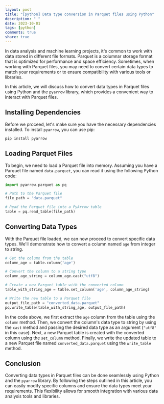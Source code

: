 ```yaml
---
layout: post
title: "[python] Data type conversion in Parquet files using Python"
description: " "
date: 2023-10-01
tags: [python]
comments: true
share: true
---
```


In data analysis and machine learning projects, it's common to work with data stored in different file formats. Parquet is a columnar storage format that is optimized for performance and space efficiency. Sometimes, when working with Parquet files, you may need to convert certain data types to match your requirements or to ensure compatibility with various tools or libraries.

In this article, we will discuss how to convert data types in Parquet files using Python and the `pyarrow` library, which provides a convenient way to interact with Parquet files.

## Installing Dependencies

Before we proceed, let's make sure you have the necessary dependencies installed. To install `pyarrow`, you can use pip:

```shell
pip install pyarrow
```

## Loading Parquet Files

To begin, we need to load a Parquet file into memory. Assuming you have a Parquet file named `data.parquet`, you can read it using the following Python code:

```python
import pyarrow.parquet as pq

# Path to the Parquet file
file_path = "data.parquet"

# Read the Parquet file into a PyArrow table
table = pq.read_table(file_path)
```

## Converting Data Types

With the Parquet file loaded, we can now proceed to convert specific data types. We'll demonstrate how to convert a column named `age` from integer to string.

```python
# Get the column from the table
column_age = table.column('age')

# Convert the column to a string type
column_age_string = column_age.cast("utf8")

# Create a new Parquet table with the converted column
table_with_string_age = table.set_column('age', column_age_string)

# Write the new table to a Parquet file
output_file_path = "converted_data.parquet"
pq.write_table(table_with_string_age, output_file_path)
```

In the code above, we first extract the `age` column from the table using the `column` method. Then, we convert the column's data type to string by using the `cast` method and passing the desired data type as an argument (`"utf8"` in this case). Next, a new Parquet table is created with the converted column using the `set_column` method. Finally, we write the updated table to a new Parquet file named `converted_data.parquet` using the `write_table` method.

## Conclusion

Converting data types in Parquet files can be done seamlessly using Python and the `pyarrow` library. By following the steps outlined in this article, you can easily modify specific columns and ensure the data types meet your requirements. This flexibility allows for smooth integration with various data analysis tools and libraries.